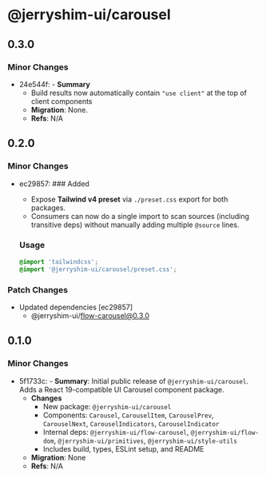 # @jerryshim-ui/carousel

## 0.3.0

### Minor Changes

- 24e544f: - **Summary**
  - Build results now automatically contain `"use client"` at the top of client components
  - **Migration**: None.
  - **Refs**: N/A

## 0.2.0

### Minor Changes

- ec29857: ### Added
  - Expose **Tailwind v4 preset** via `./preset.css` export for both packages.
  - Consumers can now do a single import to scan sources (including transitive deps) without manually adding multiple `@source` lines.

  ### Usage

  ```css
  @import 'tailwindcss';
  @import '@jerryshim-ui/carousel/preset.css';
  ```

### Patch Changes

- Updated dependencies [ec29857]
  - @jerryshim-ui/flow-carousel@0.3.0

## 0.1.0

### Minor Changes

- 5f1733c: - **Summary**: Initial public release of `@jerryshim-ui/carousel`. Adds a React 19-compatible UI Carousel component package.
  - **Changes**
    - New package: `@jerryshim-ui/carousel`
    - Components: `Carousel`, `CarouselItem`, `CarouselPrev`, `CarouselNext`, `CarouselIndicators`, `CarouselIndicator`
    - Internal deps: `@jerryshim-ui/flow-carousel`, `@jerryshim-ui/flow-dom`, `@jerryshim-ui/primitives`, `@jerryshim-ui/style-utils`
    - Includes build, types, ESLint setup, and README
  - **Migration**: None
  - **Refs**: N/A
